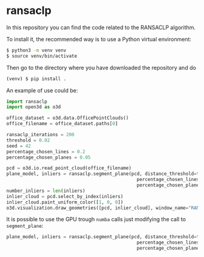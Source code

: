 # ransaclp

In this repository you can find the code related to the RANSACLP algorithm.

To install it, the recommended way is to use a Python virtual environment:

```bash
$ python3 -m venv venv
$ source venv/bin/activate
```

Then go to the directory where you have downloaded the repository and do

```bash
(venv) $ pip install .
```

An example of use could be:

```python
import ransaclp
import open3d as o3d

office_dataset = o3d.data.OfficePointClouds()
office_filename = office_dataset.paths[0]

ransaclp_iterations = 200
threshold = 0.02
seed = 42
percentage_chosen_lines = 0.2
percentage_chosen_planes = 0.05

pcd = o3d.io.read_point_cloud(office_filename)
plane_model, inliers = ransaclp.segment_plane(pcd, distance_threshold=threshold, num_iterations=ransaclp_iterations, 
                                                percentage_chosen_lines = percentage_chosen_lines,
                                                percentage_chosen_planes = percentage_chosen_planes, seed = seed)
number_inliers = len(inliers)
inlier_cloud = pcd.select_by_index(inliers)
inlier_cloud.paint_uniform_color([1, 0, 0])
o3d.visualization.draw_geometries([pcd, inlier_cloud], window_name="RANSACLP Inliers:  " + str(number_inliers))
```

It is possible to use the GPU trough `numba` calls just modifying the call to `segment_plane`:

```python
plane_model, inliers = ransaclp.segment_plane(pcd, distance_threshold=threshold, num_iterations=ransaclp_iterations, 
                                                percentage_chosen_lines = percentage_chosen_lines, use_cuda = True,
                                                percentage_chosen_planes = percentage_chosen_planes, seed = seed)
```
